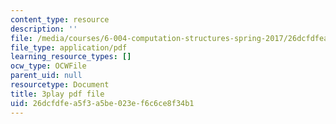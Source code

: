 ```yaml
---
content_type: resource
description: ''
file: /media/courses/6-004-computation-structures-spring-2017/26dcfdfea5f3a5be023ef6c6ce8f34b1_GBL28_Tw6UQ.pdf
file_type: application/pdf
learning_resource_types: []
ocw_type: OCWFile
parent_uid: null
resourcetype: Document
title: 3play pdf file
uid: 26dcfdfe-a5f3-a5be-023e-f6c6ce8f34b1
---
```

